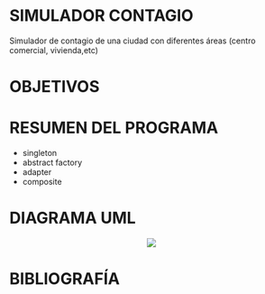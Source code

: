 # SIMULADOR CONTAGIO

Simulador de contagio de una ciudad con diferentes áreas (centro comercial, vivienda,etc)

# OBJETIVOS

# RESUMEN DEL PROGRAMA

- singleton
- abstract factory
- adapter 
- composite

# DIAGRAMA UML

<p align="center">
         <img src = "https://drive.google.com/file/d/1rFtTAwLncg08Rpq2kPf1CyP2np857lA0/view?usp=sharing">
</p>
         
         
# BIBLIOGRAFÍA

